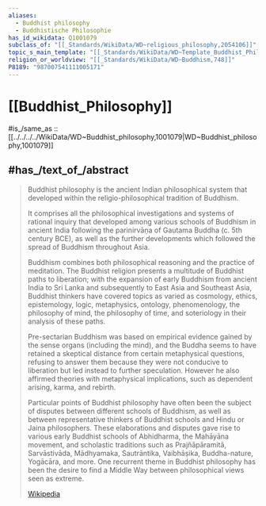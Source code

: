 ```yaml
---
aliases:
  - Buddhist philosophy
  - Buddhistische Philosophie
has_id_wikidata: Q1001079
subclass_of: "[[_Standards/WikiData/WD~religious_philosophy,2054106]]"
topic_s_main_template: "[[_Standards/WikiData/WD~Template_Buddhist_Philosophy_sidebar,99340903]]"
religion_or_worldview: "[[_Standards/WikiData/WD~Buddhism,748]]"
P8189: "987007541111005171"
---
```


# [[Buddhist_Philosophy]] 

#is_/same_as :: [[../../../../WikiData/WD~Buddhist_philosophy,1001079|WD~Buddhist_philosophy,1001079]] 

## #has_/text_of_/abstract 

> Buddhist philosophy is the ancient Indian philosophical system 
> that developed within the religio-philosophical tradition of Buddhism. 
> 
> It comprises all the philosophical investigations and systems of rational inquiry 
> that developed among various schools of Buddhism in ancient India 
> following the parinirvāṇa of Gautama Buddha (c. 5th century BCE), 
> as well as the further developments which followed the spread of Buddhism throughout Asia.
>
> Buddhism combines both philosophical reasoning and the practice of meditation. 
> The Buddhist religion presents a multitude of Buddhist paths to liberation; 
> with the expansion of early Buddhism from ancient India to Sri Lanka 
> and subsequently to East Asia and Southeast Asia, 
> Buddhist thinkers have covered topics as varied as cosmology, ethics, 
> epistemology, logic, metaphysics, ontology, phenomenology, the philosophy of mind, 
> the philosophy of time, and soteriology in their analysis of these paths.
>
> Pre-sectarian Buddhism was based on empirical evidence gained by the sense organs (including the mind), and the Buddha seems to have retained a skeptical distance from certain metaphysical questions, refusing to answer them because they were not conducive to liberation but led instead to further speculation. However he also affirmed theories with metaphysical implications, such as dependent arising, karma, and rebirth.
>
> Particular points of Buddhist philosophy have often been the subject of disputes between different schools of Buddhism, as well as between representative thinkers of Buddhist schools and Hindu or Jaina philosophers. These elaborations and disputes gave rise to various early Buddhist schools of Abhidharma, the Mahāyāna movement, and scholastic traditions such as Prajñāpāramitā, Sarvāstivāda, Mādhyamaka, Sautrāntika, Vaibhāṣika, Buddha-nature, Yogācāra, and more. One recurrent theme in Buddhist philosophy has been the desire to find a Middle Way between philosophical views seen as extreme.
>
> [Wikipedia](https://en.wikipedia.org/wiki/Buddhist%20philosophy)


